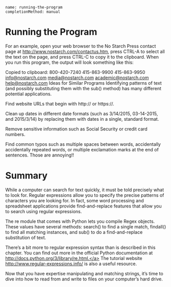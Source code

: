 ```ngMeta
name: running-the-program
completionMethod: manual
```
# Running the Program
For an example, open your web browser to the No Starch Press contact page at http://www.nostarch.com/contactus.htm, press CTRL-A to select all the text on the page, and press CTRL-C to copy it to the clipboard. When you run this program, the output will look something like this:


Copied to clipboard:
800-420-7240
415-863-9900
415-863-9950
info@nostarch.com
media@nostarch.com
academic@nostarch.com
help@nostarch.com
Ideas for Similar Programs
Identifying patterns of text (and possibly substituting them with the sub() method) has many different potential applications.

Find website URLs that begin with http:// or https://.

Clean up dates in different date formats (such as 3/14/2015, 03-14-2015, and 2015/3/14) by replacing them with dates in a single, standard format.

Remove sensitive information such as Social Security or credit card numbers.

Find common typos such as multiple spaces between words, accidentally accidentally repeated words, or multiple exclamation marks at the end of sentences. Those are annoying!!

# Summary
While a computer can search for text quickly, it must be told precisely what to look for. Regular expressions allow you to specify the precise patterns of characters you are looking for. In fact, some word processing and spreadsheet applications provide find-and-replace features that allow you to search using regular expressions.

The re module that comes with Python lets you compile Regex objects. These values have several methods: search() to find a single match, findall() to find all matching instances, and sub() to do a find-and-replace substitution of text.

There’s a bit more to regular expression syntax than is described in this chapter. You can find out more in the official Python documentation at <span><a href="http://docs.python.org/3/library/re.html.">http://docs.python.org/3/library/re.html.</a></span> The tutorial website <span><a href="http://www.regular-expressions.info/ ">http://www.regular-expressions.info/ </a></span> is also a useful resource.

Now that you have expertise manipulating and matching strings, it’s time to dive into how to read from and write to files on your computer’s hard drive.

